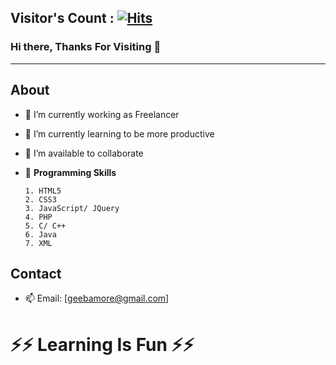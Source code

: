 ## Visitor's Count : [![Hits](https://hits.seeyoufarm.com/api/count/incr/badge.svg?url=https%3A%2F%2Fgithub.com%2Fgeebamore&count_bg=%23EC2B45&title_bg=%23555555&icon=&icon_color=%23E7E7E7&title=hits&edge_flat=false)](https://hits.seeyoufarm.com)

### Hi there, Thanks For Visiting 👋


---

About
-

- 🔭 I’m currently working as Freelancer
- 🌱 I’m currently learning to be more productive
- 👯 I’m available to collaborate 
- 💬 **Programming Skills**
 
      1. HTML5
      2. CSS3
      3. JavaScript/ JQuery
      4. PHP
      5. C/ C++
      6. Java
      7. XML

Contact
-
- 📫 Email: [geebamore@gmail.com]


# ⚡⚡ Learning Is Fun ⚡⚡ #
